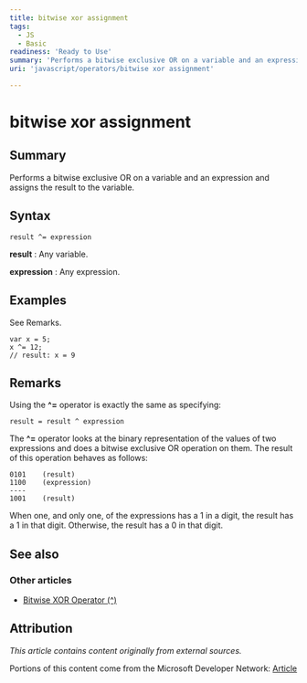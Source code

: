 ```yaml
---
title: bitwise xor assignment
tags:
  - JS
  - Basic
readiness: 'Ready to Use'
summary: 'Performs a bitwise exclusive OR on a variable and an expression and assigns the result to the variable.'
uri: 'javascript/operators/bitwise xor assignment'

---
```

# bitwise xor assignment

## Summary

Performs a bitwise exclusive OR on a variable and an expression and assigns the result to the variable.

## Syntax

    result ^= expression

**result**
:   Any variable.

**expression**
:   Any expression.

## Examples

See Remarks.

``` {.js}
var x = 5;
x ^= 12;
// result: x = 9
```

## Remarks

Using the **\^=** operator is exactly the same as specifying:

    result = result ^ expression

The **\^=** operator looks at the binary representation of the values of two expressions and does a bitwise exclusive OR operation on them. The result of this operation behaves as follows:

    0101    (result)
    1100    (expression)
    ----
    1001    (result)

When one, and only one, of the expressions has a 1 in a digit, the result has a 1 in that digit. Otherwise, the result has a 0 in that digit.

## See also

### Other articles

-   [Bitwise XOR Operator (\^)](/javascript/operators/bitwise_xor)

## Attribution

*This article contains content originally from external sources.*

Portions of this content come from the Microsoft Developer Network: [Article](http://msdn.microsoft.com/en-us/library/ie/06f6ta51(v=vs.94).aspx)

